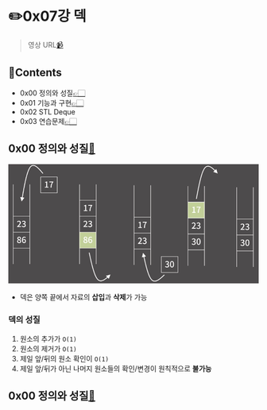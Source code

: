 # ✏️0x07강 덱

> 영상 URL[📹](https://youtu.be/0mEzJ4S1d8o)

## 📑Contents<a id='contents'></a>

* 0x00 정의와 성질[👉🏻](#0x00)
* 0x01 기능과 구현[👉🏻](#0x01)
* 0x02 STL Deque
* 0x03 연습문제[👉🏻](#0x03)

## 0x00 정의와 성질[📑](#contents)<a id='0x00'></a>

![image-20221118111321052](images/image-20221118111321052.png)

* 덱은 양쪽 끝에서 자료의 **삽입**과 **삭제**가 가능

### 덱의 성질

1. 원소의 추가가 `O(1)`
2. 원소의 제거가 `O(1)`
3. 제일 앞/뒤의 원소 확인이 `O(1)`
4. 제일 앞/뒤가 아닌 나머지 원소들의 확인/변경이 원칙적으로 **불가능**

## 0x00 정의와 성질[📑](#contents)<a id='0x00'></a>



